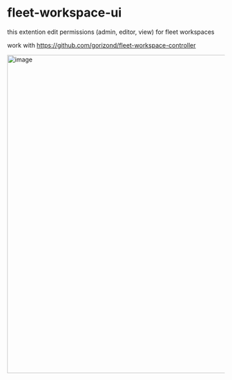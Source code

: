 # fleet-workspace-ui

this extention edit permissions (admin, editor, view) for fleet workspaces

work with https://github.com/gorizond/fleet-workspace-controller


<img width="737" alt="image" src="https://github.com/user-attachments/assets/515071bc-b26f-4f03-8bb6-91390883b39e" />
